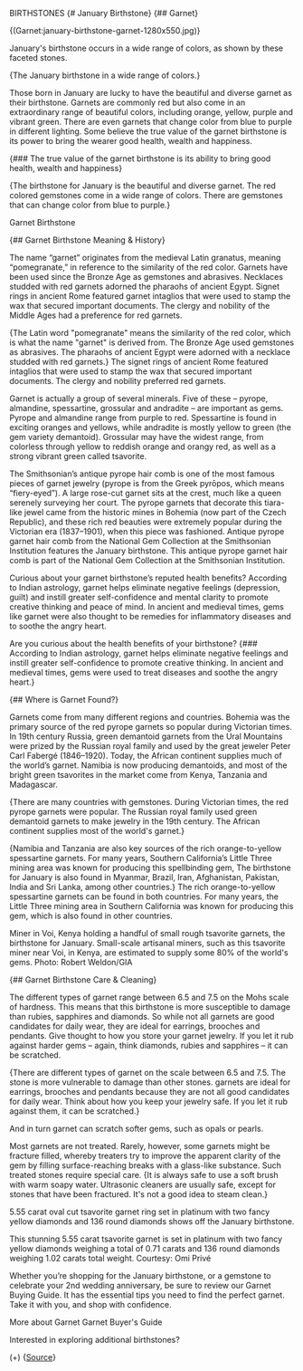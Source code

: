 BIRTHSTONES
{# January Birthstone}
{## Garnet}

{(Garnet:january-birthstone-garnet-1280x550.jpg)}

January's birthstone occurs in a wide range of colors, as shown by these 
faceted stones.

{The January birthstone in a wide range of colors.}

Those born in January are lucky to have the beautiful and diverse garnet as 
their birthstone. Garnets are commonly red but also come in an extraordinary 
range of beautiful colors, including orange, yellow, purple and vibrant green. 
There are even garnets that change color from blue to purple in different 
lighting. Some believe the true value of the garnet birthstone is its power to 
bring the wearer good health, wealth and happiness.

{### The true value of the garnet birthstone is its ability to bring good 
health, wealth and happiness}

{The birthstone for January is the beautiful and diverse garnet. The red 
colored gemstones come in a wide range of colors. There are gemstones that can 
change color from blue to purple.} 

Garnet Birthstone

{## Garnet Birthstone Meaning & History}

The name “garnet” originates from the medieval Latin granatus, meaning 
“pomegranate,” in reference to the similarity of the red color. Garnets 
have been used since the Bronze Age as gemstones and abrasives. Necklaces 
studded with red garnets adorned the pharaohs of ancient Egypt. Signet rings in 
ancient Rome featured garnet intaglios that were used to stamp the wax that 
secured important documents. The clergy and nobility of the Middle Ages had a 
preference for red garnets.

{The Latin word "pomegranate" means the similarity of the red color, which is 
what the name "garnet" is derived from. The Bronze Age used gemstones as 
abrasives. The pharaohs of ancient Egypt were adorned with a necklace studded 
with red garnets.} The signet rings of ancient Rome featured intaglios that 
were used to stamp the wax that secured important documents. The clergy and 
nobility preferred red garnets.

Garnet is actually a group of several minerals. Five of these – pyrope, 
almandine, spessartine, grossular and andradite – are important as gems. 
Pyrope and almandine range from purple to red. Spessartine is found in exciting 
oranges and yellows, while andradite is mostly yellow to green (the gem variety 
demantoid). Grossular may have the widest range, from colorless through yellow 
to reddish orange and orangy red, as well as a strong vibrant green called 
tsavorite.

The Smithsonian’s antique pyrope hair comb is one of the most famous pieces 
of garnet jewelry (pyrope is from the Greek pyrōpos, which means 
“fiery-eyed”). A large rose-cut garnet sits at the crest, much like a queen 
serenely surveying her court. The pyrope garnets that decorate this tiara-like 
jewel came from the historic mines in Bohemia (now part of the Czech Republic), 
and these rich red beauties were extremely popular during the Victorian era 
(1837–1901), when this piece was fashioned.
Antique pyrope garnet hair comb from the National Gem Collection at the 
Smithsonian Institution features the January birthstone.
This antique pyrope garnet hair comb is part of the National Gem Collection at 
the Smithsonian Institution.


Curious about your garnet birthstone’s reputed health benefits? According to 
Indian astrology, garnet helps eliminate negative feelings (depression, guilt) 
and instill greater self-confidence and mental clarity to promote creative 
thinking and peace of mind. In ancient and medieval times, gems like garnet 
were also thought to be remedies for inflammatory diseases and to soothe the 
angry heart.

Are you curious about the health benefits of your birthstone? 
{### According to Indian astrology, garnet helps eliminate negative feelings 
and instill greater self-confidence to promote creative thinking. In ancient 
and medieval times, gems were used to treat diseases and soothe the angry 
heart.}

{## Where is Garnet Found?}

Garnets come from many different regions and countries. Bohemia was the primary 
source of the red pyrope garnets so popular during Victorian times. In 19th 
century Russia, green demantoid garnets from the Ural Mountains were prized by 
the Russian royal family and used by the great jeweler Peter Carl Fabergé 
(1846–1920). Today, the African continent supplies much of the world’s 
garnet. Namibia is now producing demantoids, and most of the bright green 
tsavorites in the market come from Kenya, Tanzania and Madagascar. 

{There are many countries with gemstones. During Victorian times, the red 
pyrope garnets were popular. The Russian royal family used green demantoid 
garnets to make jewelry in the 19th century. The African continent supplies 
most of the world's garnet.}

{Namibia and Tanzania are also key sources of the rich orange-to-yellow 
spessartine garnets. For many years, Southern California’s Little Three 
mining area was known for producing this spellbinding gem, The birthstone for 
January is also found in Myanmar, Brazil, Iran, Afghanistan, Pakistan, India 
and Sri Lanka, among other countries.} The rich orange-to-yellow spessartine 
garnets can be found in both countries. For many years, the Little Three mining 
area in Southern California was known for producing this gem, which is also 
found in other countries.

Miner in Voi, Kenya holding a handful of small rough tsavorite garnets, the 
birthstone for January.
Small-scale artisanal miners, such as this tsavorite miner near Voi, in Kenya, 
are estimated to supply some 80% of the world's gems. Photo: Robert Weldon/GIA

{## Garnet Birthstone Care & Cleaning}

The different types of garnet range between 6.5 and 7.5 on the Mohs scale of 
hardness. This means that this birthstone is more susceptible to damage than 
rubies, sapphires and diamonds. So while not all garnets are good candidates 
for daily wear, they are ideal for earrings, brooches and pendants. Give 
thought to how you store your garnet jewelry. If you let it rub against harder 
gems – again, think diamonds, rubies and sapphires – it can be scratched. 

{There are different types of garnet on the scale between 6.5 and 7.5. The 
stone is more vulnerable to damage than other stones. garnets are ideal for 
earrings, brooches and pendants because they are not all good candidates for 
daily wear. Think about how you keep your jewelry safe. If you let it rub 
against them, it can be scratched.}

And in turn garnet can scratch softer gems, such as opals or pearls.

Most garnets are not treated. Rarely, however, some garnets might be fracture 
filled, whereby treaters try to improve the apparent clarity of the gem by 
filling surface-reaching breaks with a glass-like substance. Such treated 
stones require special care. {It is always safe to use a soft brush with warm 
soapy water. Ultrasonic cleaners are usually safe, except for stones that have 
been fractured. It's not a good idea to steam clean.}

5.55 carat oval cut tsavorite garnet ring set in platinum with two fancy yellow 
diamonds and 136 round diamonds shows off the January birthstone.

This stunning 5.55 carat tsavorite garnet is set in platinum with two fancy 
yellow diamonds weighing a total of 0.71 carats and 136 round diamonds weighing 
1.02 carats total weight. Courtesy: Omi Privé


Whether you’re shopping for the January birthstone, or a gemstone to 
celebrate your 2nd wedding anniversary, be sure to review our Garnet Buying 
Guide. It has the essential tips you need to find the perfect garnet. Take it 
with you, and shop with confidence.

More about Garnet Garnet Buyer's Guide

Interested in exploring additional birthstones?

(+)
{[Source](https://www.gia.edu/birthstones/january-birthstones)}
